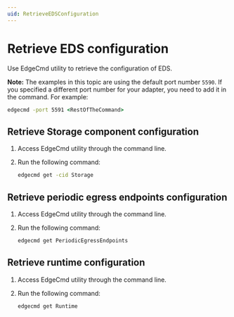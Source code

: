```yaml
---
uid: RetrieveEDSConfiguration
---
```


# Retrieve EDS configuration

Use EdgeCmd utility to retrieve the configuration of EDS.

**Note:** The examples in this topic are using the default port number `5590`. If you specified a different port number for your adapter, you need to add it in the command. For example:

```cmd
edgecmd -port 5591 <RestOfTheCommand>
```

## Retrieve Storage component configuration

1. Access EdgeCmd utility through the command line.
2. Run the following command:

    ```cmd
    edgecmd get -cid Storage
    ```

## Retrieve periodic egress endpoints configuration

1. Access EdgeCmd utility through the command line.
2. Run the following command:

    ```cmd
    edgecmd get PeriodicEgressEndpoints
    ```

## Retrieve runtime configuration

1. Access EdgeCmd utility through the command line.
2. Run the following command:

    ```cmd
    edgecmd get Runtime
    ```
